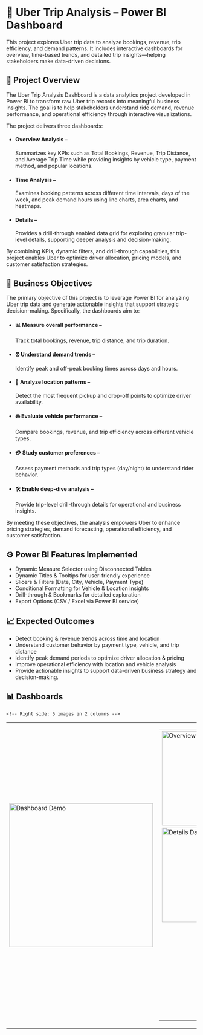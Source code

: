 # 🚖 Uber Trip Analysis – Power BI Dashboard

This project explores Uber trip data to analyze bookings, revenue, trip efficiency, and demand patterns.
It includes interactive dashboards for overview, time-based trends, and detailed trip insights—helping stakeholders make data-driven decisions.

## 📌 Project Overview
The Uber Trip Analysis Dashboard is a data analytics project developed in Power BI to transform raw Uber trip records into meaningful business insights.
The goal is to help stakeholders understand ride demand, revenue performance, and operational efficiency through interactive visualizations.

The project delivers three dashboards:

* #### Overview Analysis – 
    Summarizes key KPIs such as Total Bookings, Revenue, Trip Distance, and Average Trip Time while providing insights by vehicle type, payment method, and popular locations.

* #### Time Analysis – 
    Examines booking patterns across different time intervals, days of the week, and peak demand hours using line charts, area charts, and heatmaps.

* #### Details – 
    Provides a drill-through enabled data grid for exploring granular trip-level details, supporting deeper analysis and decision-making.

By combining KPIs, dynamic filters, and drill-through capabilities, this project enables Uber to optimize driver allocation, pricing models, and customer satisfaction strategies.
## 🎯 Business Objectives
   The primary objective of this project is to leverage Power BI for analyzing Uber trip data and generate actionable insights that support strategic decision-making. Specifically, the dashboards aim to:

* #### 📊 Measure overall performance –
    Track total bookings, revenue, trip distance, and trip duration.

* #### ⏰ Understand demand trends – 
    Identify peak and off-peak booking times across days and hours.

* #### 📍 Analyze location patterns – 
    Detect the most frequent pickup and drop-off points to optimize driver availability.

* #### 🚘 Evaluate vehicle performance – 
    Compare bookings, revenue, and trip efficiency across different vehicle types.

* #### 💳 Study customer preferences – 
    Assess payment methods and trip types (day/night) to understand rider behavior.

* #### 🛠 Enable deep-dive analysis – 
    Provide trip-level drill-through details for operational and business insights.

By meeting these objectives, the analysis empowers Uber to enhance pricing strategies, demand forecasting, operational efficiency, and customer satisfaction.

## ⚙️ Power BI Features Implemented
* Dynamic Measure Selector using Disconnected Tables
* Dynamic Titles & Tooltips for user-friendly experience
* Slicers & Filters (Date, City, Vehicle, Payment Type)
* Conditional Formatting for Vehicle & Location insights
* Drill-through & Bookmarks for detailed exploration
*  Export Options (CSV / Excel via Power BI service)
  
## 📈 Expected Outcomes
* Detect booking & revenue trends across time and location
* Understand customer behavior by payment type, vehicle, and trip distance
* Identify peak demand periods to optimize driver allocation & pricing
* Improve operational efficiency with location and vehicle analysis
*  Provide actionable insights to support data-driven business strategy and decision-making.
  
## 📊 Dashboards  

<table>
  <tr>
    <!-- Left side: GIF -->
    <td>
      <img src="https://github.com/user-attachments/assets/b7801013-f578-4d83-beae-6083482b0b88" alt="Dashboard Demo" width="380"/>
    </td>

    <!-- Right side: 5 images in 2 columns -->
<td>
      <table>
        <tr>
          <td><img src="https://github.com/user-attachments/assets/cee6a2a8-0039-4912-ab90-bc33432a5683" alt="Overview Dashboard" width="250"/></td>
          <td><img src="https://github.com/user-attachments/assets/368278a1-6c84-48ab-ac0e-2340de372743" alt="Time Analysis Dashboard" width="250"/></td>
        </tr>
        <tr>
          <td><img src="https://github.com/user-attachments/assets/671ebf26-74ca-437e-9341-21b682fe7ca1" alt="Details Dashboard" width="250"/></td>
          <td><img src="https://github.com/user-attachments/assets/e4e09187-dd57-4566-aac0-a30acdc372d1" alt="Location Analysis" width="250"/></td>
        </tr>
        <tr>
          <td colspan="2" align="center">
            <img src="https://github.com/user-attachments/assets/4d1bf3ed-c56e-4dc9-8cb6-89b98138c047" alt="Vehicle Type Analysis" width="250"/>
          </td>
        </tr>
      </table>
    </td>
  </tr>
</table>


